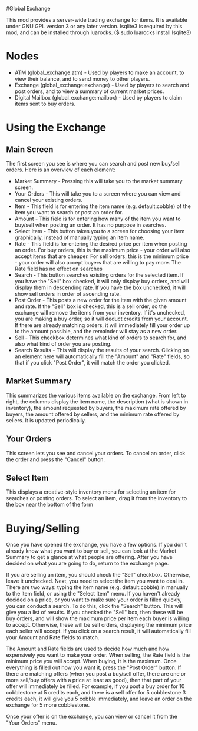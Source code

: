 #Global Exchange

This mod provides a server-wide trading exchange for items. It is available
under GNU GPL version 3 or any later version. lsqlite3 is required by this mod,
and can be installed through luarocks. ($ sudo luarocks install lsqlite3)

Nodes
=====
 - ATM (global_exchange:atm) - Used by players to make an account, to view their
 balance, and to send money to other players.
 - Exchange (global_exchange:exchange) - Used by players to search and post
 orders, and to view a summary of current market prices.
 - Digital Mailbox (global_exchange:mailbox) - Used by players to claim items
 sent to buy orders.

Using the Exchange
==================
Main Screen
-----------
The first screen you see is where you can search and post new buy/sell orders.
Here is an overview of each element:
 - Market Summary - Pressing this will take you to the market summary screen.
 - Your Orders - This will take you to a screen where you can view and cancel
 your existing orders.
 - Item - This field is for entering the item name (e.g. default:cobble) of the
 item you want to search or post an order for.
 - Amount - This field is for entering how many of the item you want to buy/sell
 when posting an order. It has no purpose in searches.
 - Select Item - This button takes you to a screen for choosing your item
 graphically, instead of manually typing an item name.
 - Rate - This field is for entering the desired price per item when posting an
 order. For buy orders, this is the maximum price - your order will also accept
 items that are cheaper. For sell orders, this is the minimum price - your
 order will also accept buyers that are willing to pay more. The Rate field has
 no effect on searches
 - Search - This button searches existing orders for the selected item. If you
 have the "Sell" box checked, it will only display buy orders, and will display
 them in descending rate. If you have the box unchecked, it will show sell
 orders in order of ascending rate.
 - Post Order - This posts a new order for the item with the given amount and
 rate. If the "Sell" box is checked, this is a sell order, so the exchange will
 remove the items from your inventory. If it's unchecked, you are making a buy
 order, so it will deduct credits from your account. If there are already
 matching orders, it will immediately fill your order up to the amount possible,
 and the remainder will stay as a new order.
 - Sell - This checkbox determines what kind of orders to search for, and also
 what kind of order you are posting.
 - Search Results - This will display the results of your search. Clicking on an
 element here will automatically fill the "Amount" and "Rate" fields, so that if
 you click "Post Order", it will match the order you clicked.

Market Summary
--------------
This summarizes the various items available on the exchange. From left to right,
the columns display the item name, the description (what is shown in inventory),
the amount requested by buyers, the maximum rate offered by buyers, the amount
offered by sellers, and the minimum rate offered by sellers. It is updated
periodically.

Your Orders
-----------
This screen lets you see and cancel your orders. To cancel an order, click the
order and press the "Cancel" button.

Select Item
-----------
This displays a creative-style inventory menu for selecting an item for searches
or posting orders. To select an item, drag it from the inventory to the box near
the bottom of the form

Buying/Selling
==============
Once you have opened the exchange, you have a few options. If you don't already
know what you want to buy or sell, you can look at the Market Summary to get a
glance at what people are offering. After you have decided on what you are
going to do, return to the exchange page.

If you are selling an item, you should check the "Sell" checkbox. Otherwise,
leave it unchecked. Next, you need to select the item you want to deal in. There
are two ways: typing the item name (e.g. default:cobble) in manually to the item
field, or using the "Select Item" menu. If you haven't already decided on a price,
or you want to make sure your order is filled quickly, you can conduct a search.
To do this, click the "Search" button. This will give you a list of results. If
you checked the "Sell" box, then these will be buy orders, and will show the
maximum price per item each buyer is willing to accept. Otherwise, these will be
sell orders, displaying the minimum price each seller will accept. If you click
on a search result, it will automatically fill your Amount and Rate fields to
match.

The Amount and Rate fields are used to decide how much and how expensively you
want to make your order. When selling, the Rate field is the minimum price you
will accept. When buying, it is the maximum. Once everything is filled out how
you want it, press the "Post Order" button. If there are matching offers (when
you post a buy/sell offer, there are one or more sell/buy offers with a price
at least as good), then that part of your offer will immediately be filled. For
example, if you post a buy order for 10 cobblestone at 5 credits each, and there
is a sell offer for 5 cobblestone 3 credits each, it will give you 5 cobble
immediately, and leave an order on the exchange for 5 more cobblestone.

Once your offer is on the exchange, you can view or cancel it from the "Your
Orders" menu.
